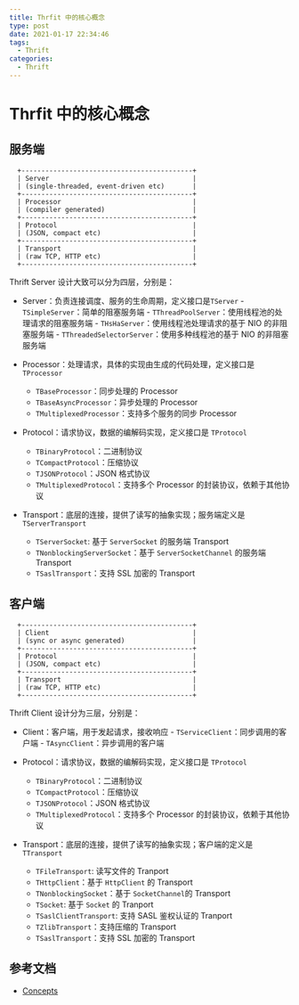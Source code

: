 ```yaml
---
title: Thrfit 中的核心概念
type: post
date: 2021-01-17 22:34:46
tags:
  - Thrift
categories:
  - Thrift
---
```


# Thrfit 中的核心概念

## 服务端

```
  +-------------------------------------------+
  | Server                                    |
  | (single-threaded, event-driven etc)       |
  +-------------------------------------------+
  | Processor                                 |
  | (compiler generated)                      |
  +-------------------------------------------+
  | Protocol                                  |
  | (JSON, compact etc)                       |
  +-------------------------------------------+
  | Transport                                 |
  | (raw TCP, HTTP etc)                       |
  +-------------------------------------------+
```

Thrift Server 设计大致可以分为四层，分别是：

- Server：负责连接调度、服务的生命周期，定义接口是`TServer` - `TSimpleServer`：简单的阻塞服务端 - `TThreadPoolServer`：使用线程池的处理请求的阻塞服务端 - `THsHaServer`：使用线程池处理请求的基于 NIO 的非阻塞服务端 - `TThreadedSelectorServer`：使用多种线程池的基于 NIO 的非阻塞服务端

- Processor：处理请求，具体的实现由生成的代码处理，定义接口是 `TProcessor`

  - `TBaseProcessor`：同步处理的 Processor
  - `TBaseAsyncProcessor`：异步处理的 Processor
  - `TMultiplexedProcessor`：支持多个服务的同步 Processor

- Protocol：请求协议，数据的编解码实现，定义接口是 `TProtocol`

  - `TBinaryProtocol`：二进制协议
  - `TCompactProtocol`：压缩协议
  - `TJSONProtocol`：JSON 格式协议
  - `TMultiplexedProtocol`：支持多个 Processor 的封装协议，依赖于其他协议

- Transport：底层的连接，提供了读写的抽象实现；服务端定义是 `TServerTransport`
  - `TServerSocket`: 基于 `ServerSocket` 的服务端 Transport
  - `TNonblockingServerSocket`：基于 `ServerSocketChannel` 的服务端 Transport
  - `TSaslTransport`：支持 SSL 加密的 Transport

## 客户端

```
  +-------------------------------------------+
  | Client                                    |
  | (sync or async generated)                 |
  +-------------------------------------------+
  | Protocol                                  |
  | (JSON, compact etc)                       |
  +-------------------------------------------+
  | Transport                                 |
  | (raw TCP, HTTP etc)                       |
  +-------------------------------------------+
```

Thrift Client 设计分为三层，分别是：

- Client：客户端，用于发起请求，接收响应 - `TServiceClient`：同步调用的客户端 - `TAsyncClient`：异步调用的客户端

- Protocol：请求协议，数据的编解码实现，定义接口是 `TProtocol`

  - `TBinaryProtocol`：二进制协议
  - `TCompactProtocol`：压缩协议
  - `TJSONProtocol`：JSON 格式协议
  - `TMultiplexedProtocol`：支持多个 Processor 的封装协议，依赖于其他协议

- Transport：底层的连接，提供了读写的抽象实现；客户端的定义是 `TTransport`
  - `TFileTransport`: 读写文件的 Tranport
  - `THttpClient`：基于 `HttpClient` 的 Transport
  - `TNonblockingSocket`：基于 `SocketChannel`的 Transport
  - `TSocket`: 基于 `Socket` 的 Tranport
  - `TSaslClientTransport`: 支持 SASL 鉴权认证的 Tranport
  - `TZlibTransport`：支持压缩的 Transport
  - `TSaslTransport`：支持 SSL 加密的 Transport

## 参考文档

- [Concepts](https://thrift.apache.org/docs/concepts.html)

